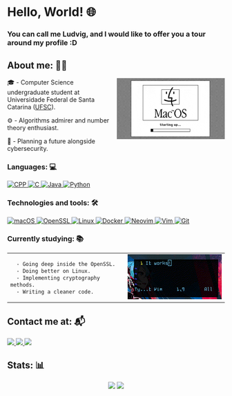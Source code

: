 # Hello, World! 🌐
### You can call me Ludvig, and I would like to offer you a tour around my profile :D
## About me: 👨‍💻

<img align = "right" alt = "Booting this MAChine." width = "250" src = "macintosh_boot.gif">

🎓 - Computer Science undergraduate student at  Universidade Federal de Santa Catarina ([UFSC](https://ufsc.br/)).

⚙️ - Algorithms admirer and number theory enthusiast.

🔐 - Planning a future alongside cybersecurity.

### Languages: 💻
<div align = "left">
  <a href = "https://cplusplus.com/" rel = "noreferrer">
    <img src="https://cdn.worldvectorlogo.com/logos/c.svg" alt = "CPP" width="40" height="40"/> 
  </a>
  <a href = "https://www.gnu.org/software/gnu-c-manual/" rel = "noreferrer">
    <img src = "https://cdn.worldvectorlogo.com/logos/c-1.svg" alt = "C" width = "40" height = "40">
  </a>
  <a href = "https://docs.oracle.com/javase/8/docs/api/java/lang/ref/Reference.html" rel = "noreferrer">
    <img src = "https://cdn.worldvectorlogo.com/logos/java-14.svg" alt = "Java" width="40" height="40">
  </a>
  <a href = "https://docs.python.org/3/reference/index.html" rel = "noreferrer">
    <img src="https://cdn.worldvectorlogo.com/logos/python-5.svg" alt = "Python" width="40" height="40"> 
  </a>
</div>

### Technologies and tools: 🛠️
<div align = "left">
  <a href = "https://www.apple.com/" rel = "noreferrer">
    <img src = "https://files.softicons.com/download/system-icons/mac-os-apps-icons-3-by-hamza-saleem/png/512x512/Finder.png" alt = "macOS" width="40" height="40">
  </a>
  <a href = "https://www.openssl.org/" rel = "noreferrer">
    <img src = "https://cdn.icon-icons.com/icons2/2699/PNG/512/openssl_logo_icon_168925.png" alt = "OpenSSL" width="40" height="40">
  </a>
  <a href = "https://www.linux.org/" rel = "noreferrer">
    <img src = "https://cdn.worldvectorlogo.com/logos/tux.svg" alt = "Linux" width="40" height="40">
  </a>
  <a href = "https://www.docker.com/" rel = "noreferrer">
    <img src = "https://cdn.worldvectorlogo.com/logos/docker.svg" alt = "Docker" width="40" height="40">
  </a>
  <a href = "https://neovim.io/" rel = "noreferrer">
    <img src = "https://upload.wikimedia.org/wikipedia/commons/thumb/3/3a/Neovim-mark.svg/1200px-Neovim-mark.svg.png" alt = "Neovim" width="40" height="40">
  </a>
  <a href = "" rel="noreferrer">
    <img src = "https://cdn.worldvectorlogo.com/logos/vim.svg" alt = "Vim" width ="40" height="40">
  </a>
  <a href = "https://git-scm.com/" rel = "noreferrer">
    <img src = "https://cdn.worldvectorlogo.com/logos/git-icon.svg" alt = "Git" width="40" height="40">
  </a>
</div>

### Currently studying: 📚
  <table>
    <td>
    
      - Going deep inside the OpenSSL.
      - Doing better on Linux.
      - Implementing cryptography methods.
      - Writing a cleaner code.
  </td>
    <td>
      <img src="vim_usage.gif">
    </td>
  </table>



## Contact me at: 📬
<div align = "left">
  <a href="https://www.linkedin.com/in/daviludvig/">
    <img src="https://img.shields.io/badge/-Linkedin-1DA1F2?style=for-the-badge&logo=Linkedin&logoColor=FFF"/>
  </a>
  <a href = "mailto:ludviglongen@gmail.com">
  <img src = "https://img.shields.io/badge/-Mail-red?style=for-the-badge&logo=Gmail&logoColor=FFF">
  </a>
  <a href = "https://twitter.com/daviludvig">
  <img src = "https://img.shields.io/badge/-Twitter-white?style=for-the-badge&logo=X&logoColor=000">
  </a>
</div>

## Stats: 📊
<div align="center"> 
    <img height="170em" src="https://github-readme-stats.vercel.app/api/top-langs/?username=daviludvig&layout=donut&langs_count=4&theme=merko">
    <img height="170em" src="https://github-profile-summary-cards.vercel.app/api/cards/stats?username=daviludvig&theme=merko"/></td></tr></table>
</div>

<!-- <div>
  <p align="right"><img src='https://komarev.com/ghpvc/?username=daviludvig' /></p>
</div> -->